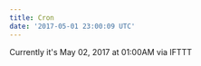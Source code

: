 ```yaml
---
title: Cron
date: '2017-05-01 23:00:09 UTC'
---
```


Currently it's May 02, 2017 at 01:00AM
via IFTTT
